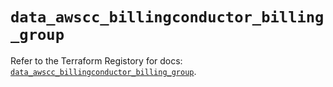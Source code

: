 # `data_awscc_billingconductor_billing_group`

Refer to the Terraform Registory for docs: [`data_awscc_billingconductor_billing_group`](https://registry.terraform.io/providers/hashicorp/awscc/0.70.0/docs/data-sources/billingconductor_billing_group).
